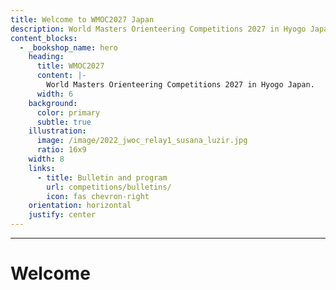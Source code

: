 ```yaml
---
title: Welcome to WMOC2027 Japan
description: World Masters Orienteering Competitions 2027 in Hyogo Japan.
content_blocks:
  - _bookshop_name: hero
    heading:
      title: WMOC2027
      content: |-
        World Masters Orienteering Competitions 2027 in Hyogo Japan.
      width: 6
    background:
      color: primary
      subtle: true
    illustration:
      image: /image/2022_jwoc_relay1_susana_luzir.jpg
      ratio: 16x9
    width: 8
    links:
      - title: Bulletin and program
        url: competitions/bulletins/
        icon: fas chevron-right
    orientation: horizontal
    justify: center
---
```


----

# Welcome


